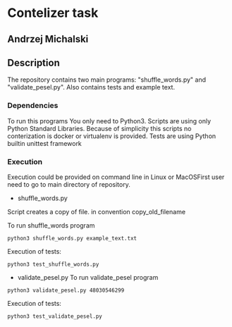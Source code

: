 # Contelizer task

## Andrzej Michalski

## Description

The repository contains two main programs: "shuffle_words.py" and "validate_pesel.py". Also contains tests and example text.

### Dependencies
To run this programs You only need to Python3. Scripts are using only Python Standard Libraries. Because of simplicity this scripts no conterization is docker or virtualenv is provided. Tests are using Python builtin unittest framework

### Execution

Execution could be provided on command line in Linux or MacOSFirst user need to go to main directory of repository.

* shuffle_words.py


Script creates a copy of file. in convention copy_old_filename


To run shuffle_words program
```
python3 shuffle_words.py example_text.txt
```



Execution of tests:
```
python3 test_shuffle_words.py
```


* validate_pesel.py
To run validate_pesel program
```
python3 validate_pesel.py 48030546299
```


Execution of tests:
```
python3 test_validate_pesel.py
```

